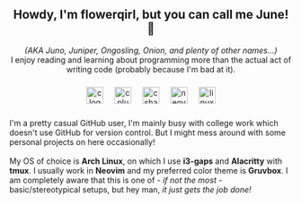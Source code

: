 
<h2 align="center">Howdy, I'm flowerqirl, but you can call me June! 🧅</h2>
<p align="center"><i>(AKA Juno, Juniper, Ongosling, Onion, and plenty of other names...)</i><br>I enjoy reading and learning about programming more than the actual act of writing code (probably because I'm bad at it).</p>

###

<div align="center">
  <img src="https://img.shields.io/badge/C-A8B9CC?logo=c&logoColor=black&style=for-the-badge" height="30" alt="c logo"  />
  <img width="12" />
  <img src="https://img.shields.io/badge/C++-00599C?logo=cplusplus&logoColor=white&style=for-the-badge" height="30" alt="cplusplus logo"  />
  <img width="12" />
  <img src="https://img.shields.io/badge/C Sharp-239120?logo=csharp&logoColor=white&style=for-the-badge" height="30" alt="csharp logo"  />
  <img width="12" />
  <img src="https://img.shields.io/badge/Neovim-57A143?logo=neovim&logoColor=black&style=for-the-badge" height="30" alt="neovim logo"  />
  <img width="12" />
  <img src="https://img.shields.io/badge/Linux-FCC624?logo=linux&logoColor=black&style=for-the-badge" height="30" alt="linux logo"  />
</div>

###

<p align="left">I'm a pretty casual GitHub user, I'm mainly busy with college work which doesn't use GitHub for version control. But I might mess around with some personal projects on here occasionally!<br><br>My OS of choice is <b>Arch Linux</b>, on which I use <b>i3-gaps</b> and <b>Alacritty</b> with <b>tmux</b>. I usually work in <b>Neovim</b> and my preferred color theme is <b>Gruvbox</b>. I am completely aware that this is one of - <i>if not the most</i> - basic/stereotypical setups, but hey man, <i>it just gets the job done!

